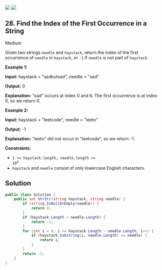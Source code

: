 [![](https://img.shields.io/github/stars/LeetCode-Top-Interview-150/LeetCode-Top-Interview-150?label=Stars&style=flat-square)](https://github.com/LeetCode-Top-Interview-150/LeetCode-Top-Interview-150)
[![](https://img.shields.io/github/forks/LeetCode-Top-Interview-150/LeetCode-Top-Interview-150?label=Fork%20me%20on%20GitHub%20&style=flat-square)](https://github.com/LeetCode-Top-Interview-150/LeetCode-Top-Interview-150/fork)

## 28\. Find the Index of the First Occurrence in a String

Medium

Given two strings `needle` and `haystack`, return the index of the first occurrence of `needle` in `haystack`, or `-1` if `needle` is not part of `haystack`.

**Example 1:**

**Input:** haystack = "sadbutsad", needle = "sad"

**Output:** 0

**Explanation:** "sad" occurs at index 0 and 6. The first occurrence is at index 0, so we return 0.

**Example 2:**

**Input:** haystack = "leetcode", needle = "leeto"

**Output:** -1

**Explanation:** "leeto" did not occur in "leetcode", so we return -1.

**Constraints:**

*   <code>1 <= haystack.length, needle.length <= 10<sup>4</sup></code>
*   `haystack` and `needle` consist of only lowercase English characters.

## Solution

```csharp
public class Solution {
    public int StrStr(string haystack, string needle) {
        if (string.IsNullOrEmpty(needle)) {
            return 0;
        }
        if (haystack.Length < needle.Length) {
            return -1;
        }
        for (int i = 0; i <= haystack.Length - needle.Length; i++) {
            if (haystack.Substring(i, needle.Length) == needle) {
                return i;
            }
        }
        return -1;
    }
}
```